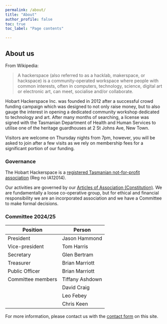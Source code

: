 ```yaml
---
permalink: /about/
title: "About"
author_profile: false
toc: true
toc_label: "Page contents"

---
```


## About us

From Wikipedia:

> A hackerspace (also referred to as a hacklab, makerspace, or
> hackspace) is a community-operated workspace where people with common
> interests, often in computers, technology, science, digital art or
> electronic art, can meet, socialise and/or collaborate.

Hobart Hackerspace Inc. was founded in 2012 after a successful crowd
funding campaign which was designed to not only raise money, but to also
gauge the interest in opening a dedicated community workshop dedicated
to technology and art. After many months of searching, a license was
signed with the Tasmanian Department of Health and Human Services to
utilise one of the heritage guardhouses at 2 St Johns Ave, New Town.

Visitors are welcome on Thursday nights from 7pm, however, you will be
asked to join after a few visits as we rely on membership fees for a 
significant portion of our funding.

### Governance

The Hobart Hackerspace is a [registered Tasmanian not-for-profit association](https://www.cbos.tas.gov.au/topics/clubs-fundraising/incorporated-associations) (Reg no IA12014).

Our activities are governed by our [Articles of Association (Constitution)](/assets/documents/Constitution-2023-as-approved.pdf). We are fundamentally a loose co-operative group, but for ethical and financial responsibility we are an incorporated association and we have a Committee to make formal decisions.

### Committee 2024/25 ###

| Position          | Person |
| --------------- | -------- |
| President | Jason Hammond | 
| Vice-president | Tom Harris |
| Secretary | Glen Bertram | 
| Treasurer | Brian Marriott | 
| Public Officer | Brian Marriott | 
| Committee members | Tiffany Ashdown | 
|   | David Craig | 
|   | Leo Febey | 
|   | Chris Keen | 


For more information, please contact us with the [contact form](/contact/) on this site.
